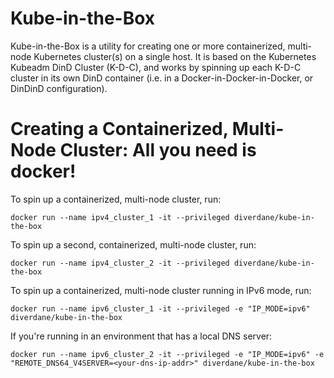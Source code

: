 # Kube-in-the-Box
Kube-in-the-Box is a utility for creating one or more containerized, multi-node Kubernetes cluster(s) on a single host. It is based on the Kubernetes Kubeadm DinD Cluster (K-D-C), and works by spinning up each K-D-C cluster in its own DinD container (i.e. in a Docker-in-Docker-in-Docker, or DinDinD configuration). 

# Creating a Containerized, Multi-Node Cluster: All you need is docker!

To spin up a containerized, multi-node cluster, run:
```
docker run --name ipv4_cluster_1 -it --privileged diverdane/kube-in-the-box
```
To spin up a second, containerized, multi-node cluster, run:
```
docker run --name ipv4_cluster_2 -it --privileged diverdane/kube-in-the-box
```
To spin up a containerized, multi-node cluster running in IPv6 mode, run:
```
docker run --name ipv6_cluster_1 -it --privileged -e "IP_MODE=ipv6" diverdane/kube-in-the-box
```
If you're running in an environment that has a local DNS server:
```
docker run --name ipv6_cluster_2 -it --privileged -e "IP_MODE=ipv6" -e "REMOTE_DNS64_V4SERVER=<your-dns-ip-addr>" diverdane/kube-in-the-box
```

